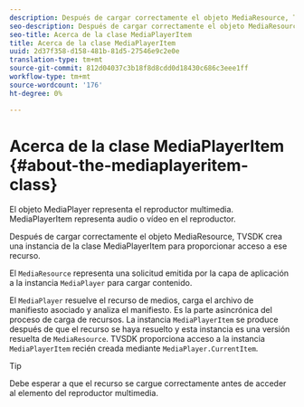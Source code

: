 ```yaml
---
description: Después de cargar correctamente el objeto MediaResource, TVSDK crea una instancia de la clase MediaPlayerItem para proporcionar acceso a ese recurso.
seo-description: Después de cargar correctamente el objeto MediaResource, TVSDK crea una instancia de la clase MediaPlayerItem para proporcionar acceso a ese recurso.
seo-title: Acerca de la clase MediaPlayerItem
title: Acerca de la clase MediaPlayerItem
uuid: 2d37f358-d158-481b-81d5-27546e9c2e0e
translation-type: tm+mt
source-git-commit: 812d04037c3b18f8d8cdd0d18430c686c3eee1ff
workflow-type: tm+mt
source-wordcount: '176'
ht-degree: 0%

---
```



# Acerca de la clase MediaPlayerItem {#about-the-mediaplayeritem-class}

El objeto MediaPlayer representa el reproductor multimedia. MediaPlayerItem representa audio o vídeo en el reproductor.

Después de cargar correctamente el objeto MediaResource, TVSDK crea una instancia de la clase MediaPlayerItem para proporcionar acceso a ese recurso.

El `MediaResource` representa una solicitud emitida por la capa de aplicación a la instancia `MediaPlayer` para cargar contenido.

El `MediaPlayer` resuelve el recurso de medios, carga el archivo de manifiesto asociado y analiza el manifiesto. Es la parte asincrónica del proceso de carga de recursos. La instancia `MediaPlayerItem` se produce después de que el recurso se haya resuelto y esta instancia es una versión resuelta de `MediaResource`. TVSDK proporciona acceso a la instancia `MediaPlayerItem` recién creada mediante `MediaPlayer.CurrentItem`.

>[!TIP]
>
>Debe esperar a que el recurso se cargue correctamente antes de acceder al elemento del reproductor multimedia.